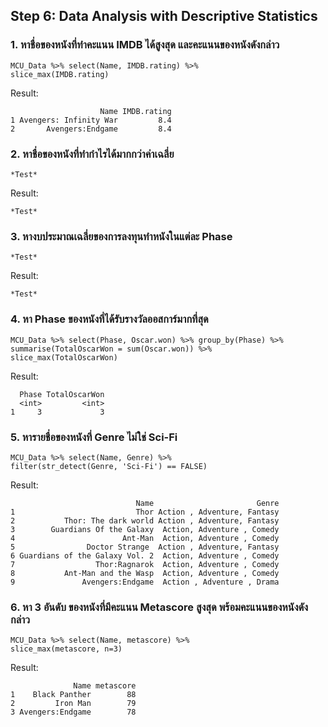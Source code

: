 ## Step 6: Data Analysis with Descriptive Statistics


### 1. หาชื่อของหนังที่ทำคะแนน IMDB ได้สูงสุด และคะแนนของหนังดังกล่าว
```{R}
MCU_Data %>% select(Name, IMDB.rating) %>%
slice_max(IMDB.rating)
```
Result:
```{R}
                    Name IMDB.rating
1 Avengers: Infinity War         8.4
2       Avengers:Endgame         8.4
```

### 2. หาชื่อของหนังที่ทำกำไรได้มากกว่าค่าเฉลี่ย
```{R}
*Test*
```
Result:
```{R}
*Test*
```

### 3. หางบประมาณเฉลี่ยของการลงทุนทำหนังในแต่ละ Phase
```{R}
*Test*
```
Result:
```{R}
*Test*
```

### 4. หา Phase ของหนังที่ได้รับรางวัลออสการ์มากที่สุด
```{R}
MCU_Data %>% select(Phase, Oscar.won) %>% group_by(Phase) %>% 
summarise(TotalOscarWon = sum(Oscar.won)) %>%
slice_max(TotalOscarWon)
```
Result:
```{R}
  Phase TotalOscarWon
  <int>         <int>
1     3             3
```

### 5. หารายชื่อของหนังที่ Genre ไม่ใช่ Sci-Fi
```{R}
MCU_Data %>% select(Name, Genre) %>%
filter(str_detect(Genre, 'Sci-Fi') == FALSE)
```
Result:
```{R}
                            Name                       Genre
1                           Thor Action , Adventure, Fantasy
2           Thor: The dark world Action , Adventure, Fantasy
3        Guardians Of the Galaxy  Action, Adventure , Comedy
4                        Ant-Man  Action, Adventure , Comedy
5                Doctor Strange  Action , Adventure, Fantasy
6 Guardians of the Galaxy Vol. 2  Action, Adventure , Comedy
7                  Thor:Ragnarok  Action, Adventure , Comedy
8           Ant-Man and the Wasp  Action, Adventure , Comedy
9               Avengers:Endgame  Action , Adventure , Drama
```

### 6. หา 3 อันดับ ของหนังที่มีคะแนน Metascore สูงสุด พร้อมคะแนนของหนังดังกล่าว
```{R}
MCU_Data %>% select(Name, metascore) %>%
slice_max(metascore, n=3)
```
Result:
```{R}
              Name metascore
1    Black Panther        88
2         Iron Man        79
3 Avengers:Endgame        78
```
